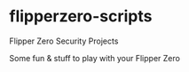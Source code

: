 # flipperzero-scripts
Flipper Zero Security Projects

Some fun & stuff to play with your Flipper Zero
